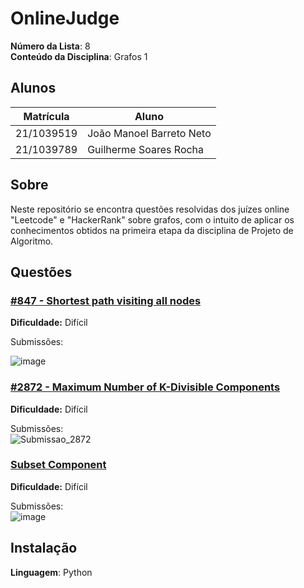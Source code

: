 # OnlineJudge

**Número da Lista**: 8<br>
**Conteúdo da Disciplina**: Grafos 1<br>

## Alunos
|Matrícula | Aluno |
| -- | -- |
| 21/1039519  |  João Manoel Barreto Neto |
| 21/1039789  |  Guilherme Soares Rocha |

## Sobre 
Neste repositório se encontra questões resolvidas dos juízes online "Leetcode" e "HackerRank" sobre grafos, com o intuito de aplicar os conhecimentos obtidos na primeira etapa da disciplina de Projeto de Algoritmo. 

## Questões

### [#847 - Shortest path visiting all nodes](https://github.com/projeto-de-algoritmos-2024/Grafos1-OnlineJudge/tree/main/Quest%C3%A3o%201%20-%20Shortest%20Path%20Visiting%20All%20Nodes)
**Dificuldade:** Difícil

Submissões: <br>

![image](https://github.com/projeto-de-algoritmos-2024/Grafos1-OnlineJudge/assets/88786065/6cc34628-307e-4d6c-9e84-663c8fe5220d)

### [#2872 - Maximum Number of K-Divisible Components](https://github.com/projeto-de-algoritmos-2024/Grafos1-OnlineJudge/tree/main/Questão%202%20-%20Maximum%20Number%20of%20K-Divisible%20Components)
**Dificuldade:** Difícil

Submissões: <br>
![Submissao_2872](https://github.com/projeto-de-algoritmos-2024/Grafos1-OnlineJudge/assets/108282056/7acdc7cc-24f6-451a-a0dc-061b8247cc31)

### [Subset Component](https://github.com/projeto-de-algoritmos-2024/Grafos1-OnlineJudge/tree/main/Questão%203%20-%20Subset%20component)

**Dificuldade:** Difícil

Submissões:<br>
![image](https://github.com/projeto-de-algoritmos-2024/Grafos1-OnlineJudge/assets/88786065/b14d2e69-83c1-40bf-863a-dc0ef8421445)


## Instalação 
**Linguagem**: Python
